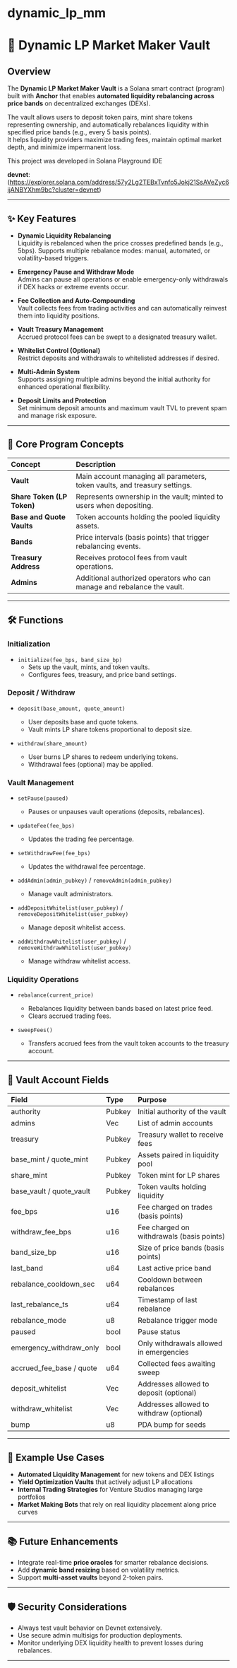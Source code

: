 # dynamic_lp_mm

# 🎯 Dynamic LP Market Maker Vault

## Overview

The **Dynamic LP Market Maker Vault** is a Solana smart contract (program) built with **Anchor** that enables **automated liquidity rebalancing across price bands** on decentralized exchanges (DEXs).

The vault allows users to deposit token pairs, mint share tokens representing ownership, and automatically rebalances liquidity within specified price bands (e.g., every 5 basis points).  
It helps liquidity providers maximize trading fees, maintain optimal market depth, and minimize impermanent loss.

This project was developed in Solana Playground IDE

**devnet**:(https://explorer.solana.com/address/57y2Lg2TEBxTvnfo5Jokj21SsAVeZyc6ijANBYXhm9bc?cluster=devnet)

---

## ✨ Key Features

- **Dynamic Liquidity Rebalancing**  
  Liquidity is rebalanced when the price crosses predefined bands (e.g., 5bps). Supports multiple rebalance modes: manual, automated, or volatility-based triggers.

- **Emergency Pause and Withdraw Mode**  
  Admins can pause all operations or enable emergency-only withdrawals if DEX hacks or extreme events occur.

- **Fee Collection and Auto-Compounding**  
  Vault collects fees from trading activities and can automatically reinvest them into liquidity positions.

- **Vault Treasury Management**  
  Accrued protocol fees can be swept to a designated treasury wallet.

- **Whitelist Control (Optional)**  
  Restrict deposits and withdrawals to whitelisted addresses if desired.

- **Multi-Admin System**  
  Supports assigning multiple admins beyond the initial authority for enhanced operational flexibility.

- **Deposit Limits and Protection**  
  Set minimum deposit amounts and maximum vault TVL to prevent spam and manage risk exposure.

---

## 🔧 Core Program Concepts

| Concept                   | Description |
|:---------------------------|:------------|
| **Vault**                  | Main account managing all parameters, token vaults, and treasury settings. |
| **Share Token (LP Token)**  | Represents ownership in the vault; minted to users when depositing. |
| **Base and Quote Vaults**   | Token accounts holding the pooled liquidity assets. |
| **Bands**                  | Price intervals (basis points) that trigger rebalancing events. |
| **Treasury Address**        | Receives protocol fees from vault operations. |
| **Admins**                 | Additional authorized operators who can manage and rebalance the vault. |

---

## 🛠 Functions

### Initialization

- `initialize(fee_bps, band_size_bp)`
  - Sets up the vault, mints, and token vaults.
  - Configures fees, treasury, and price band settings.

### Deposit / Withdraw

- `deposit(base_amount, quote_amount)`
  - User deposits base and quote tokens.
  - Vault mints LP share tokens proportional to deposit size.

- `withdraw(share_amount)`
  - User burns LP shares to redeem underlying tokens.
  - Withdrawal fees (optional) may be applied.

### Vault Management

- `setPause(paused)`
  - Pauses or unpauses vault operations (deposits, rebalances).

- `updateFee(fee_bps)`
  - Updates the trading fee percentage.

- `setWithdrawFee(fee_bps)`
  - Updates the withdrawal fee percentage.

- `addAdmin(admin_pubkey)` / `removeAdmin(admin_pubkey)`
  - Manage vault administrators.

- `addDepositWhitelist(user_pubkey)` / `removeDepositWhitelist(user_pubkey)`
  - Manage deposit whitelist access.

- `addWithdrawWhitelist(user_pubkey)` / `removeWithdrawWhitelist(user_pubkey)`
  - Manage withdraw whitelist access.

### Liquidity Operations

- `rebalance(current_price)`
  - Rebalances liquidity between bands based on latest price feed.
  - Clears accrued trading fees.

- `sweepFees()`
  - Transfers accrued fees from the vault token accounts to the treasury account.

---

## 🧱 Vault Account Fields

| Field                     | Type             | Purpose |
|:---------------------------|:-----------------|:--------|
| authority                  | Pubkey            | Initial authority of the vault |
| admins                     | Vec<Pubkey>       | List of admin accounts |
| treasury                   | Pubkey            | Treasury wallet to receive fees |
| base_mint / quote_mint      | Pubkey            | Assets paired in liquidity pool |
| share_mint                 | Pubkey            | Token mint for LP shares |
| base_vault / quote_vault    | Pubkey            | Token vaults holding liquidity |
| fee_bps                    | u16               | Fee charged on trades (basis points) |
| withdraw_fee_bps           | u16               | Fee charged on withdrawals (basis points) |
| band_size_bp               | u16               | Size of price bands (basis points) |
| last_band                  | u64               | Last active price band |
| rebalance_cooldown_sec     | u64               | Cooldown between rebalances |
| last_rebalance_ts          | u64               | Timestamp of last rebalance |
| rebalance_mode             | u8                | Rebalance trigger mode |
| paused                     | bool              | Pause status |
| emergency_withdraw_only    | bool              | Only withdrawals allowed in emergencies |
| accrued_fee_base / quote   | u64               | Collected fees awaiting sweep |
| deposit_whitelist          | Vec<Pubkey>       | Addresses allowed to deposit (optional) |
| withdraw_whitelist         | Vec<Pubkey>       | Addresses allowed to withdraw (optional) |
| bump                       | u8                | PDA bump for seeds |

---

## 🚀 Example Use Cases

- **Automated Liquidity Management** for new tokens and DEX listings
- **Yield Optimization Vaults** that actively adjust LP allocations
- **Internal Trading Strategies** for Venture Studios managing large portfolios
- **Market Making Bots** that rely on real liquidity placement along price curves

---

## 📚 Future Enhancements

- Integrate real-time **price oracles** for smarter rebalance decisions.
- Add **dynamic band resizing** based on volatility metrics.
- Support **multi-asset vaults** beyond 2-token pairs.

---

## 🛡 Security Considerations

- Always test vault behavior on Devnet extensively.
- Use secure admin multisigs for production deployments.
- Monitor underlying DEX liquidity health to prevent losses during rebalances.

---



